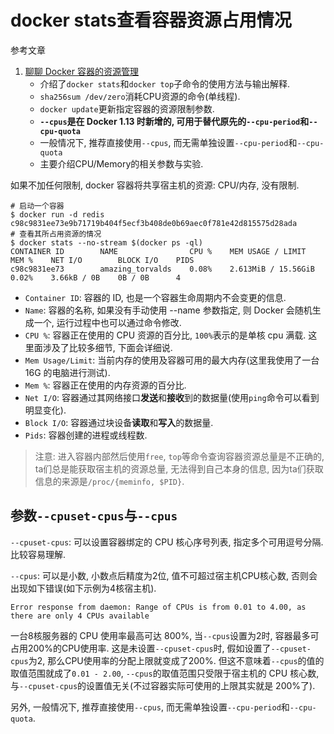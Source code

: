 # docker stats查看容器资源占用情况

参考文章

1. [聊聊 Docker 容器的资源管理](https://cloud.tencent.com/developer/article/1563718)
    - 介绍了`docker stats`和`docker top`子命令的使用方法与输出解释.
    - `sha256sum /dev/zero`消耗CPU资源的命令(单线程).
    - `docker update`更新指定容器的资源限制参数.
    - **`--cpus`是在 Docker 1.13 时新增的, 可用于替代原先的`--cpu-period`和`--cpu-quota`**
    - 一般情况下, 推荐直接使用`--cpus`, 而无需单独设置`--cpu-period`和`--cpu-quota`
    - 主要介绍CPU/Memory的相关参数与实验.

如果不加任何限制, docker 容器将共享宿主机的资源: CPU/内存, 没有限制.

```log
# 启动一个容器
$ docker run -d redis
c98c9831ee73e9b71719b404f5ecf3b408de0b69aec0f781e42d815575d28ada
# 查看其所占用资源的情况
$ docker stats --no-stream $(docker ps -ql)
CONTAINER ID        NAME                CPU %    MEM USAGE / LIMIT     MEM %    NET I/O        BLOCK I/O    PIDS
c98c9831ee73        amazing_torvalds    0.08%    2.613MiB / 15.56GiB   0.02%    3.66kB / 0B    0B / 0B      4
```

- `Container ID`:       容器的 ID, 也是一个容器生命周期内不会变更的信息.
- `Name`:               容器的名称, 如果没有手动使用 --name 参数指定, 则 Docker 会随机生成一个, 运行过程中也可以通过命令修改.
- `CPU %`:              容器正在使用的 CPU 资源的百分比, `100%`表示的是单核 cpu 满载. 这里面涉及了比较多细节, 下面会详细说.
- `Mem Usage/Limit`:    当前内存的使用及容器可用的最大内存(这里我使用了一台 16G 的电脑进行测试).
- `Mem %`:              容器正在使用的内存资源的百分比.
- `Net I/O`:            容器通过其网络接口**发送**和**接收**到的数据量(使用`ping`命令可以看到明显变化).
- `Block I/O`:          容器通过块设备**读取**和**写入**的数据量.
- `Pids`:               容器创建的进程或线程数.

> 注意: 进入容器内部然后使用`free`, `top`等命令查询容器资源总量是不正确的, ta们总是能获取宿主机的资源总量, 无法得到自己本身的信息, 因为ta们获取信息的来源是`/proc/{meminfo, $PID}`.

## 参数`--cpuset-cpus`与`--cpus`

`--cpuset-cpus`: 可以设置容器绑定的 CPU 核心序号列表, 指定多个可用逗号分隔. 比较容易理解.

`--cpus`: 可以是小数, 小数点后精度为2位, 值不可超过宿主机CPU核心数, 否则会出现如下错误(如下示例为4核宿主机).

```log
Error response from daemon: Range of CPUs is from 0.01 to 4.00, as there are only 4 CPUs available
```

一台8核服务器的 CPU 使用率最高可达 800%, 当`--cpus`设置为2时, 容器最多可占用200%的CPU使用率. 这是未设置`--cpuset-cpus`时, 假如设置了`--cpuset-cpus`为2, 那么CPU使用率的分配上限就变成了200%. 但这不意味着`--cpus`的值的取值范围就成了`0.01 - 2.00`, `--cpus`的取值范围只受限于宿主机的 CPU 核心数, 与`--cpuset-cpus`的设置值无关(不过容器实际可使用的上限其实就是 200%了).

另外, 一般情况下, 推荐直接使用`--cpus`, 而无需单独设置`--cpu-period`和`--cpu-quota`.

